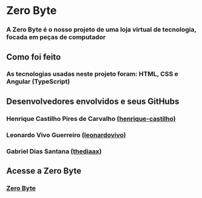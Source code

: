 # Zero Byte

### A Zero Byte é o nosso projeto de uma loja virtual de tecnologia, focada em peças de computador


## Como foi feito

### As tecnologias usadas neste projeto foram: HTML, CSS e Angular (TypeScript)


## Desenvolvedores envolvidos e seus GitHubs

### Henrique Castilho Pires de Carvalho [(henrique-castilho)](https://github.com/henrique-castilho)

### Leonardo Vivo Guerreiro [(leonardovivo)](https://github.com/leonardovivo)

### Gabriel Dias Santana [(thediaax)](https://github.com/thediaax)


## Acesse a Zero Byte

### [Zero Byte](https://projeto-loja-tau-ten.vercel.app/)

